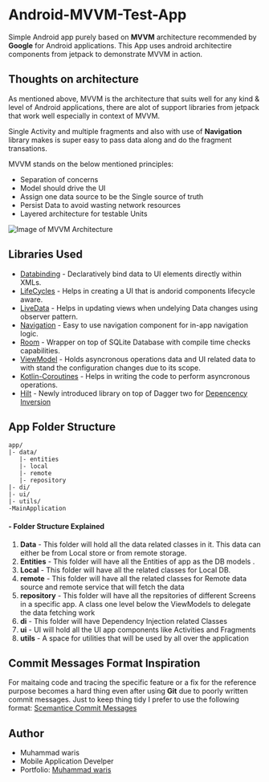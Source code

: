 # Android-MVVM-Test-App

Simple Android app purely based on **MVVM** architecture recommended by **Google** for Android applications. 
This App uses android architectire components from jetpack to demonstrate MVVM in action.

## Thoughts on architecture

As mentioned above, MVVM is the architecture that suits well for any kind & level of Android applications, there are alot of support
libraries from jetpack that work well especially in context of MVVM.

Single Activity and multiple fragments and also with use of **Navigation** library makes is super easy to pass data along and do the fragment
transations. 

MVVM stands on the below mentioned principles:
* Separation of concerns
* Model should drive the UI
* Assign one data source to be the Single source of truth
* Persist Data to avoid wasting network resources
* Layered architecture for testable Units


![Image of MVVM Architecture](https://developer.android.com/topic/libraries/architecture/images/final-architecture.png)



## Libraries Used

* [Databinding](https://developer.android.com/topic/libraries/data-binding/) - Declaratively bind data to UI elements directly within XMLs.
* [LifeCycles](https://developer.android.com/topic/libraries/architecture/lifecycle) - Helps in creating a UI that is andorid components lifecycle aware.
* [LiveData](https://developer.android.com/topic/libraries/architecture/livedata) - Helps in updating views when undelying Data changes using observer pattern.
* [Navigation](https://developer.android.com/guide/navigation) - Easy to use navigation component for in-app navigation logic.
* [Room](https://developer.android.com/topic/libraries/architecture/room) - Wrapper on top of SQLite Database with compile time checks capabilities.
* [ViewModel](https://developer.android.com/topic/libraries/architecture/viewmodel) - Holds asyncronous operations data and UI related data to with stand the configuration changes due to its scope.
* [Kotlin-Coroutines](https://kotlinlang.org/docs/reference/coroutines-overview.html) - Helps in writing the code to perform asyncronous operations.
* [Hilt](https://developer.android.com/training/dependency-injection/hilt-android) - Newly introduced library on top of Dagger two for [Depencency Inversion](https://developer.android.com/training/dependency-injection)

## App Folder Structure

```
app/
|- data/
   |- entities
   |- local
   |- remote
   |- repository
|- di/
|- ui/
|- utils/
-MainApplication
```

#### - Folder Structure Explained

1. **Data** - This folder will hold all the data related classes in it. This data can either be from Local store or from remote storage.
1. **Entities** - This folder will have all the Entities of app as the DB models .
1. **Local** - This folder will have all the related classes for Local DB.
1. **remote** - This folder will have all the related classes for Remote data source and remote service that will fetch the data
1. **repository** - This folder will have all the repsitories of different Screens in a specific app. A class one level below the ViewModels to delegate the data fetching work
1. **di** - This folder will have Dependency Injection related Classes
1. **ui** - UI will hold all the UI app components like Activities and Fragments
1. **utils** - A space for utilities that will be used by all over the application

## Commit Messages Format Inspiration
For maitaing code and tracing the specific feature or a fix for the reference purpose becomes a hard thing even after using **Git** due to poorly
written commit messages. Just to keep thing tidy I prefer to use the following format: [Scemantice Commit Messages](https://gist.github.com/joshbuchea/6f47e86d2510bce28f8e7f42ae84c716)

## Author
* Muhammad waris
* Mobile Application Develper
* Portfolio: [Muhammad waris](http://warisdgk.com/)
